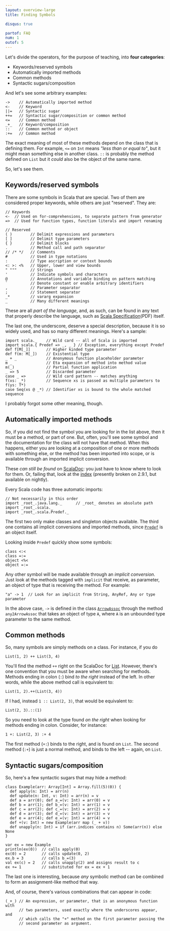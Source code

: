 ```yaml
---
layout: overview-large
title: Finding Symbols

disqus: true

partof: FAQ
num: 1
outof: 5
---
```

Let's divide the operators, for the purpose of teaching, into **four categories**:

* Keywords/reserved symbols
* Automatically imported methods
* Common methods
* Syntactic sugars/composition

And let's see some arbitrary examples:

    ->    // Automatically imported method
    <-    // Keyword
    ||=   // Syntactic sugar
    ++=   // Syntactic sugar/composition or common method
    <=    // Common method
    _+_   // Keyword/composition
    ::    // Common method or object
    :+=   // Common method

The exact meaning of most of these methods depend on the class that is defining
them. For example, `<=` on `Int` means _"less than or equal to"_, but it might
mean something else in another class.  `::` is probably the method defined on
`List` but it _could_ also be the object of the same name.

So, let's see them.

Keywords/reserved symbols
-------------------------

There are some symbols in Scala that are special. Two of them are considered
proper keywords, while others are just "reserved". They are:

    // Keywords
    <-  // Used on for-comprehensions, to separate pattern from generator
    =>  // Used for function types, function literals and import renaming

    // Reserved
    ( )        // Delimit expressions and parameters
    [ ]        // Delimit type parameters
    { }        // Delimit blocks
    .          // Method call and path separator
    // /* */   // Comments
    #          // Used in type notations
    :          // Type ascription or context bounds
    <: >: <%   // Upper, lower and view bounds
    " """      // Strings
    '          // Indicate symbols and characters
    @          // Annotations and variable binding on pattern matching
    `          // Denote constant or enable arbitrary identifiers
    ,          // Parameter separator
    ;          // Statement separator
    _*         // vararg expansion
    _          // Many different meanings

These are all _part of the language_, and, as such, can be found in any text
that properly describe the language, such as [Scala Specification][1](PDF)
itself.

The last one, the underscore, deserve a special description, because it is so
widely used, and has so many different meanings. Here's a sample:

    import scala._    // Wild card -- all of Scala is imported
    import scala.{ Predef => _, _ } // Exception, everything except Predef
    def f[M[_]]       // Higher kinded type parameter
    def f(m: M[_])    // Existential type
    _ + _             // Anonymous function placeholder parameter
    m _               // Eta expansion of method into method value
    m(_)              // Partial function application
    _ => 5            // Discarded parameter
    case _ =>         // Wild card pattern -- matches anything
    f(xs: _*)         // Sequence xs is passed as multiple parameters to f(ys: T*)
    case Seq(xs @ _*) // Identifier xs is bound to the whole matched sequence

I probably forgot some other meaning, though.

Automatically imported methods
------------------------------

So, if you did not find the symbol you are looking for in the list above, then
it must be a method, or part of one. But, often, you'll see some symbol and the
documentation for the class will not have that method. When this happens,
either you are looking at a composition of one or more methods with something
else, or the method has been imported into scope, or is available through an
imported implicit conversion.

These _can still be found_ on [ScalaDoc][2]: you just have to know where to
look for them. Or, failing that, look at the [index][3] (presently broken on
2.9.1, but available on nightly).

Every Scala code has three automatic imports:

    // Not necessarily in this order
    import _root_.java.lang._      // _root_ denotes an absolute path
    import _root_.scala._
    import _root_.scala.Predef._

The first two only make classes and singleton objects available. The third one
contains all implicit conversions and imported methods, since [`Predef`][4] is
an object itself.

Looking inside `Predef` quickly show some symbols:

    class <:<
    class =:=
    object <%<
    object =:=

Any other symbol will be made available through an _implicit conversion_. Just
look at the methods tagged with `implicit` that receive, as parameter, an
object of type that is receiving the method. For example:

    "a" -> 1  // Look for an implicit from String, AnyRef, Any or type parameter

In the above case, `->` is defined in the class [`ArrowAssoc`][5] through the
method `any2ArrowAssoc` that takes an object of type `A`, where `A` is an
unbounded type parameter to the same method.

Common methods
--------------

So, many symbols are simply methods on a class. For instance, if you do

    List(1, 2) ++ List(3, 4)

You'll find the method `++` right on the ScalaDoc for [List][6]. However,
there's one convention that you must be aware when searching for methods.
Methods ending in colon (`:`) bind _to the right_ instead of the left. In other
words, while the above method call is equivalent to:

    List(1, 2).++(List(3, 4))

If I had, instead `1 :: List(2, 3)`, that would be equivalent to:

    List(2, 3).::(1)

So you need to look at the type found _on the right_ when looking for methods
ending in colon. Consider, for instance:

    1 +: List(2, 3) :+ 4

The first method (`+:`) binds to the right, and is found on `List`. The second
method (`:+`) is just a normal method, and binds to the left -- again, on
`List`.

Syntactic sugars/composition
-----------------------------

So, here's a few syntactic sugars that may hide a method:

    class Example(arr: Array[Int] = Array.fill(5)(0)) {
      def apply(n: Int) = arr(n)
      def update(n: Int, v: Int) = arr(n) = v
      def a = arr(0); def a_=(v: Int) = arr(0) = v
      def b = arr(1); def b_=(v: Int) = arr(1) = v
      def c = arr(2); def c_=(v: Int) = arr(2) = v
      def d = arr(3); def d_=(v: Int) = arr(3) = v
      def e = arr(4); def e_=(v: Int) = arr(4) = v
      def +(v: Int) = new Example(arr map (_ + v))
      def unapply(n: Int) = if (arr.indices contains n) Some(arr(n)) else None
    }

    var ex = new Example
    println(ex(0))  // calls apply(0)
    ex(0) = 2       // calls update(0, 2)
    ex.b = 3        // calls b_=(3)
    val ex(c) = 2   // calls unapply(2) and assigns result to c
    ex += 1         // substituted for ex = ex + 1

The last one is interesting, because *any* symbolic method can be combined to
form an assignment-like method that way.

And, of course, there's various combinations that can appear in code:

    (_+_) // An expression, or parameter, that is an anonymous function with
          // two parameters, used exactly where the underscores appear, and
          // which calls the "+" method on the first parameter passing the
          // second parameter as argument.


  [1]: http://www.scala-lang.org/sites/default/files/linuxsoft_archives/docu/files/ScalaReference.pdf
  [2]: http://www.scala-lang.org/api/current/index.html
  [3]: http://www.scala-lang.org/archives/downloads/distrib/files/nightly/docs/library/index.html#index.index-_
  [4]: http://www.scala-lang.org/api/current/index.html#scala.Predef$
  [5]: http://www.scala-lang.org/api/current/scala/Predef$$ArrowAssoc.html
  [6]: http://www.scala-lang.org/api/current/index.html#scala.collection.immutable.List

